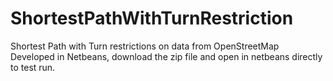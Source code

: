 ShortestPathWithTurnRestriction
===============================

Shortest Path with Turn restrictions on data from OpenStreetMap
Developed in Netbeans, download the zip file and open in netbeans directly to test run.
